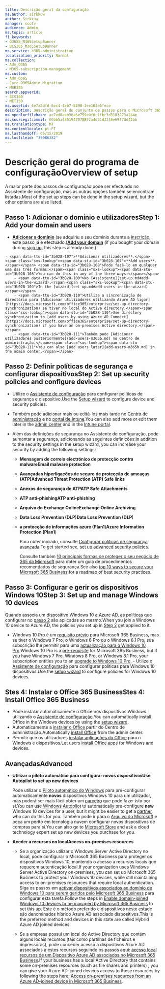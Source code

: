 ```yaml
---
title: Descrição geral da configuração
ms.author: sirkkuw
author: Sirkkuw
manager: scotv
audience: Admin
ms.topic: article
f1_keywords:
- O365E_M365SetupBanner
- BCS365_M365SetupBanner
ms.service: o365-administration
localization_priority: Normal
ms.collection:
- Adm_O365
- M365-subscription-management
ms.custom:
- Adm_O365
- Core_O365Admin_Migration
- MSB365
search.appverid:
- BCS160
- MET150
ms.assetid: 6e7a2dfd-8ec4-4eb7-8390-3ee103e5fece
description: Descrição geral do conjunto de passos para o Microsoft 365 Business.
ms.openlocfilehash: ae7ed0aab36a6e759e0f0c1fbc3d3183273a284e
ms.sourcegitcommit: 66bb5af851947078872a4d31d3246e69f7dd42bb
ms.translationtype: MT
ms.contentlocale: pt-PT
ms.lasthandoff: 05/15/2019
ms.locfileid: "35086382"
---
```

# <a name="overview-of-setup"></a><span data-ttu-id="3b028-103">Descrição geral do programa de configuração</span><span class="sxs-lookup"><span data-stu-id="3b028-103">Overview of setup</span></span>

<span data-ttu-id="3b028-104">A maior parte dos passos de configuração pode ser efectuado no Assistente de configuração, mas as outras opções também se encontram listadas.</span><span class="sxs-lookup"><span data-stu-id="3b028-104">Most of the set up steps can be done in the setup wizard, but the other options are also listed.</span></span>


## <a name="step-1-add-your-domain-and-users"></a><span data-ttu-id="3b028-105">Passo 1: Adicionar o domínio e utilizadores</span><span class="sxs-lookup"><span data-stu-id="3b028-105">Step 1: Add your domain and users</span></span>

   - <span data-ttu-id="3b028-106">**[Adicionar o domínio](set-up.md#add-your-domain-to-personalize-sign-in)** (se adquiriu o seu domínio durante a [inscrição](sign-up.md), este passo já é efectuado.)</span><span class="sxs-lookup"><span data-stu-id="3b028-106">**[Add your domain](set-up.md#add-your-domain-to-personalize-sign-in)** (if you bought your domain during [sign up](sign-up.md), this step is already done.)</span></span>

    - <span data-ttu-id="3b028-107">**Adicionar utilizadores**.</span><span class="sxs-lookup"><span data-stu-id="3b028-107">**Add users**.</span></span> <span data-ttu-id="3b028-108">Pode fazê-lo em qualquer uma das três formas:</span><span class="sxs-lookup"><span data-stu-id="3b028-108">You can do this in any of the three ways:</span></span>
        - <span data-ttu-id="3b028-109">No [Assistente](set-up.md#add-users-in-the-wizard).</span><span class="sxs-lookup"><span data-stu-id="3b028-109">In the [wizard](set-up.md#add-users-in-the-wizard).</span></span>
        - <span data-ttu-id="3b028-110">Utilize a sincronização de directório para [Adicionar utilizadores utilizando Azure AD ligar](https://docs.microsoft.com/office365/enterprise/set-up-directory-synchronization) se tiver no local do Active directory.</span><span class="sxs-lookup"><span data-stu-id="3b028-110">Use directory synchronization to [add users by using Azure AD Connect](https://docs.microsoft.com/office365/enterprise/set-up-directory-synchronization) if you have an on-premises Active directory.</span></span>
        - <span data-ttu-id="3b028-111">Também pode [Adicionar utilizadores posteriormente](add-users-m365b.md) no Centro de administração.</span><span class="sxs-lookup"><span data-stu-id="3b028-111">You can also [add users later](add-users-m365b.md) in the admin center.</span></span>
## <a name="step-2-set-up-security-policies-and-configure-devices"></a><span data-ttu-id="3b028-112">Passo 2: Definir políticas de segurança e configurar dispositivos</span><span class="sxs-lookup"><span data-stu-id="3b028-112">Step 2: Set up security policies and configure devices</span></span> 

  - <span data-ttu-id="3b028-113">Utilize o [Assistente de configuração](set-up.md#set-up-security-policies-and-device-configurations) para configurar políticas de segurança e dispositivo.</span><span class="sxs-lookup"><span data-stu-id="3b028-113">Use the [Setup wizard](set-up.md#set-up-security-policies-and-device-configurations) to configure device and security policies.</span></span> 
  - <span data-ttu-id="3b028-114">Também pode adicionar mais ou editá-los mais tarde no [Centro de administração](view-policies-and-devices.md) e no [portal de Intune](https://docs.microsoft.com/intune/tutorial-walkthrough-intune-portal).</span><span class="sxs-lookup"><span data-stu-id="3b028-114">You can also add more or edit them later in the [admin center](view-policies-and-devices.md) and in the [Intune portal](https://docs.microsoft.com/intune/tutorial-walkthrough-intune-portal).</span></span>
  - <span data-ttu-id="3b028-115">Além das definições de segurança no Assistente de configuração, pode aumentar a segurança, adicionando as seguintes definições:</span><span class="sxs-lookup"><span data-stu-id="3b028-115">In addition to the security settings in the setup wizard, you can increase your security by adding the following settings:</span></span>

      - <span data-ttu-id="3b028-116">**Mensagem de correio electrónico de protecção contra malware**</span><span class="sxs-lookup"><span data-stu-id="3b028-116">**Email malware protection**</span></span>
      - <span data-ttu-id="3b028-117">**Avançadas hiperligações de seguro de protecção de ameaças (ATP)**</span><span class="sxs-lookup"><span data-stu-id="3b028-117">**Advanced Threat Protection (ATP) Safe links**</span></span>
      - <span data-ttu-id="3b028-118">**Anexos de segurança de ATP**</span><span class="sxs-lookup"><span data-stu-id="3b028-118">**ATP Safe Attachments**</span></span>
      - <span data-ttu-id="3b028-119">**ATP anti-phishing**</span><span class="sxs-lookup"><span data-stu-id="3b028-119">**ATP anti-phishing**</span></span>
      - <span data-ttu-id="3b028-120">**Arquivo do Exchange Online**</span><span class="sxs-lookup"><span data-stu-id="3b028-120">**Exchange Online Archiving**</span></span>
      - <span data-ttu-id="3b028-121">**Data Loss Prevention (DLP)**</span><span class="sxs-lookup"><span data-stu-id="3b028-121">**Data Loss Prevention (DLP)**</span></span>
      - <span data-ttu-id="3b028-122">**a protecção de informações azure (Plan1**)</span><span class="sxs-lookup"><span data-stu-id="3b028-122">**Azure Information Protection (Plan1**)</span></span>

          <span data-ttu-id="3b028-123">Para obter iniciado, consulte [Configurar políticas de segurança avançada](set-up-advanced-security.md).</span><span class="sxs-lookup"><span data-stu-id="3b028-123">To get started see, [set up advanced security policies](set-up-advanced-security.md).</span></span>

        <span data-ttu-id="3b028-124">Consulte também [10 principais formas de proteger o seu negócio de 365 da Microsoft](https://docs.microsoft.com/office365/admin/security-and-compliance/secure-your-business-data) para obter um guia de procedimentos recomendados de segurança.</span><span class="sxs-lookup"><span data-stu-id="3b028-124">See also [top 10 ways to secure your Microsoft 365 Business](https://docs.microsoft.com/office365/admin/security-and-compliance/secure-your-business-data) for a roadmap of best security practices.</span></span>

## <a name="step-3-set-up-and-manage-windows-10-devices"></a><span data-ttu-id="3b028-125">Passo 3: Configurar e gerir os dispositivos Windows 10</span><span class="sxs-lookup"><span data-stu-id="3b028-125">Step 3: Set up and manage Windows 10 devices</span></span>

   <span data-ttu-id="3b028-126">Quando associa um dispositivo Windows 10 a Azure AD, as políticas que configurar no [passo 2](#step-2-set-up-security-policies-and-configure-devices) são aplicadas ao mesmo.</span><span class="sxs-lookup"><span data-stu-id="3b028-126">When you join a Windows 10 device to Azure AD, the policies you set up in [Step 2](#step-2-set-up-security-policies-and-configure-devices) get applied to it.</span></span>

   - <span data-ttu-id="3b028-127">Windows 10 Pro é um [requisito prévio](pre-requisites-for-data-protection.md) para Microsoft 365 Business, mas se tiver o Windows 7 Pro, o Windows 8 Pro ou o Windows 8.1 Pro, sua subscrição lhe permitir para uma [actualização para o Windows 10 Pro](https://docs.microsoft.com/microsoft-365/business/upgrade-to-windows-pro-creators-update).</span><span class="sxs-lookup"><span data-stu-id="3b028-127">Windows 10 Pro is a [pre-requisite](pre-requisites-for-data-protection.md) for Microsoft 365 Business, but if you have Windows 7 Pro, Windows 8 Pro, or Windows 8.1 Pro, your subscription entitles you to an [upgrade to  Windows 10 Pro](https://docs.microsoft.com/microsoft-365/business/upgrade-to-windows-pro-creators-update).</span></span>
    - <span data-ttu-id="3b028-128">Utilize o [Assistente de configuração](set-up.md#set-up-security-policies-and-device-configurations) para configurar políticas para Windows 10 dispositivos.</span><span class="sxs-lookup"><span data-stu-id="3b028-128">Use the [setup wizard](set-up.md#set-up-security-policies-and-device-configurations) to configure policies for Windows 10 devices.</span></span>

## <a name="stes-4-install-office-365-business"></a><span data-ttu-id="3b028-129">Stes 4: Instalar o Office 365 Business</span><span class="sxs-lookup"><span data-stu-id="3b028-129">Stes 4: Install Office 365 Business</span></span>
- <span data-ttu-id="3b028-130">Pode instalar automaticamente o Office nos dispositivos Windows utilizando o [Assistente de configuração](set-up.md#deploy-office-365-client-apps).</span><span class="sxs-lookup"><span data-stu-id="3b028-130">You can automatically install Office in the Windows devices by using the [setup wizard](set-up.md#deploy-office-365-client-apps).</span></span>
- <span data-ttu-id="3b028-131">Automaticamente a [instalar o Office](auto-install-or-uninstall-office.md) partir do Centro de administração.</span><span class="sxs-lookup"><span data-stu-id="3b028-131">Automatically [install Office](auto-install-or-uninstall-office.md) from the admin center.</span></span>
- <span data-ttu-id="3b028-132">Permitir que os utilizadores [instalar aplicações do Office](https://docs.microsoft.com/office365/admin/setup/install-applications) para o Windows e dispositivos.</span><span class="sxs-lookup"><span data-stu-id="3b028-132">Let users [install Office apps](https://docs.microsoft.com/office365/admin/setup/install-applications) for Windows and devices.</span></span>
     
## <a name="advanced"></a><span data-ttu-id="3b028-133">Avançadas</span><span class="sxs-lookup"><span data-stu-id="3b028-133">Advanced</span></span>
- <span data-ttu-id="3b028-134">**Utilizar o piloto automático para configurar novos dispositivos**</span><span class="sxs-lookup"><span data-stu-id="3b028-134">**Use Autopilot to set up new devices**</span></span>
            
     <span data-ttu-id="3b028-135">Pode utilizar o [Piloto automático do Windows](add-autopilot-devices-and-profile.md) para pré-configurar automaticamente **novos** dispositivos Windows 10 para um utilizador, mas poderá ser mais fácil obter um [parceiro](https://www.microsoft.com/solution-providers/search) que pode fazer isto por si.</span><span class="sxs-lookup"><span data-stu-id="3b028-135">You can use [Windows Autopilot](add-autopilot-devices-and-profile.md) to automatically pre-configure **new** Windows 10 devices for a user, but it might be easier to get a [partner](https://www.microsoft.com/solution-providers/search) who can do this for you.</span></span> <span data-ttu-id="3b028-136">Também pode ir para o [Arquivo do Microsoft](https://go.microsoft.com/fwlink/?linkid=874598) e peça um perito em tecnologia nuvem configurar novos dispositivos de compras para si.</span><span class="sxs-lookup"><span data-stu-id="3b028-136">You can also go to [Microsoft Store](https://go.microsoft.com/fwlink/?linkid=874598) and ask a cloud technology expert set up new devices you purchase for you.</span></span>

- <span data-ttu-id="3b028-137">**Aceder a recursos no local**</span><span class="sxs-lookup"><span data-stu-id="3b028-137">**Access on-premises resources**</span></span>

     - <span data-ttu-id="3b028-138">Se a organização utilizar o Windows Server Active Directory no local, pode configurar o Microsoft 365 Business para proteger os dispositivos Windows 10, mantendo o acesso a recursos locais que requerem autenticação local.</span><span class="sxs-lookup"><span data-stu-id="3b028-138">If your organization uses Windows Server Active Directory on-premises, you can set up Microsoft 365 Business to protect your Windows 10 devices, while still maintaining access to on-premises resources that require local authentication.</span></span> <span data-ttu-id="3b028-139">Siga os passos em [activar dispositivos associados ao domínio de Windows 10 para serem geridos pelo Microsoft 365 Business](manage-windows-devices.md) para configurar esta tarefa.</span><span class="sxs-lookup"><span data-stu-id="3b028-139">Follow the steps in [Enable domain-joined Windows 10 devices to be managed by Microsoft 365 Business](manage-windows-devices.md) to set this up.</span></span> <span data-ttu-id="3b028-140">Este é o método preferido e dispositivos neste estado são denominados híbrido Azure AD associado dispositivos.</span><span class="sxs-lookup"><span data-stu-id="3b028-140">This is the preferred method and devices in this state are called Hybrid Azure AD joined devices.</span></span>

    - <span data-ttu-id="3b028-141">Se a empresa possui um local do Active Directory que contém alguns locais recursos (tais como partilhas de ficheiros e impressoras), pode conceder acesso a dispositivos Azure AD associados a estes recursos seguindo os passos aqui: [acesso local recursos de um Dispositivo Azure AD associados no Microsoft 365 Business](access-resources.md).</span><span class="sxs-lookup"><span data-stu-id="3b028-141">If your business has a local Active Directory that contains some on-premises resources (such as file shares and printers) , you can give your Azure AD-joined devices access to these resources by following the steps here: [Access on-premises resources from an Azure AD-joined device in Microsoft 365 Business](access-resources.md).</span></span>

  